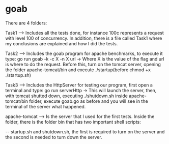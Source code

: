 # goab

There are 4 folders:


Task1 --> Includes all the tests done, for instance 100c represents a request with level 100 of concurrency. In addition, there is a file called Task1 where my conclusions are explained and how I did the tests.


Task2 --> Includes the goab program for apache benchmarks, to execute it type: go run goab -k -c X -n X url -> Where X is the value of the flag and url is where to do the request. Before this, turn on the tomcat server, opening the folder apache-tomcat/bin and execute ./startup(before chmod +x ./startup.sh)



Task3 --> Includes the HttpServer for testing our program, first open a terminal and type: go run serverHttp -> This will launch the server, then, with tomcat shutted down, executing ./shutdown.sh inside apache-tomcat/bin folder, execute goab.go as before and you will see in the terminal of the server what happened.

apache-tomcat --> Is the server that I used for the first tests. Inside the folder, there is the folder bin that has two important shell scripts:



   -- startup.sh and shutdown.sh, the first is required to turn on the server and the second is needed to turn down the server.

